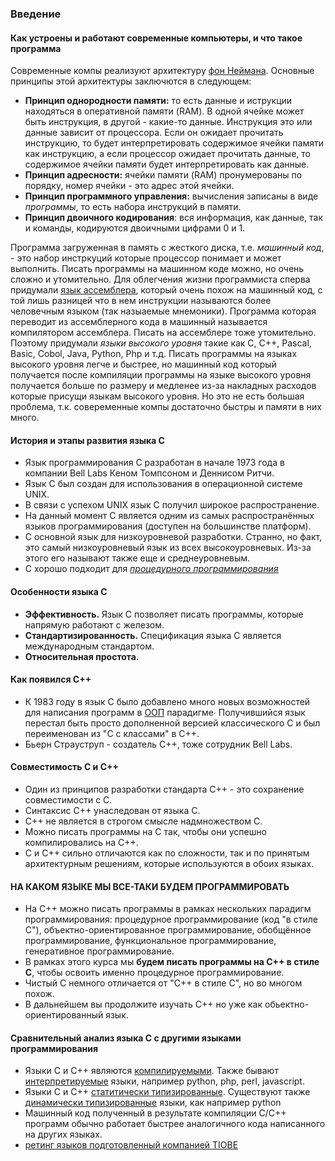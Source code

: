 ### Введение

#### Как устроены и работают современные компьютеры, и что такое программа
Современные компы реализуют архитектуру [фон Неймана](https://ru.wikipedia.org/wiki/Архитектура_фон_Неймана). Основные принципы этой архитектуры заключются в следующем:
* **Принцип однородности памяти:** то есть данные и иструкции находяться в оперативной памяти (RAM). В одной ячейке может быть инструкция, в другой - какие-то данные. Инструкция это или данные зависит от процессора. Если он ожидает прочитать инструкцию, то будет интерпретировать содержимое ячейки памяти как инструкцию, а если процессор ожидает прочитать данные, то содержимое ячейки памяти будет интерпретировать как данные.
* **Принцип адресности:** ячейки памяти (RAM) пронумерованы по порядку, номер ячейки - это адрес этой ячейки.
* **Принцип программного управления:** вычисления записаны в виде *программы*, то есть набора инструкций в памяти.
* **Принцип двоичного кодирования**: вся информация, как данные, так и команды, кодируются двоичными цифрами 0 и 1.

Программа загруженная в память с жесткого диска, т.е. *машинный код*, - это набор инстркуций которые процессор понимает и может выполнить. Писать программы на машинном коде можно, но очень сложно и утомительно. Для облегчения жизни программиста сперва придумали [язык ассемблера](https://ru.wikipedia.org/wiki/Язык_ассемблера), который очень похож на машинный код, с той лишь разницей что в нем инструкции называются более человечным языком (так назыаемые мнемоники). Программа которая переводит из ассемблерного кода в машинный называется компилятором ассемблера. Писать на ассемблере тоже утомительно. Поэтому придумали *языки высокого уровня* такие как C, C++, Pascal, Basic, Cobol, Java, Python, Php и т.д. Писать программы на языках высокого уровня легче и быстрее, но машинный код который получается после компиляции программы на языке высокого уровня получается больше по размеру и медленее из-за накладных расходов которые присущи языкам высокого уровня. Но это не есть большая проблема, т.к. совеременные компы достаточно быстры и памяти в них много.

#### История и этапы развития языка С
* Язык программирования C разработан в начале 1973 года в компании Bell Labs Кеном Томпсоном и Деннисом Ритчи.
* Язык C был создан для использования в операционной системе UNIX.
* В связи с успехом UNIX язык C получил широкое распространение.
* На данный момент C является одним из самых распространённых языков программирования (доступен на большинстве платформ).
* C основной язык для низкоуровневой разработки. Странно, но факт, это самый низкоуровневый язык из всех высокоуровневых. Из-за этого его называют также еще и среднеуровневым.
* С хорошо подходит для [*процедурного программирования*](https://ru.wikipedia.org/wiki/Процедурное_программирование)

#### Особенности языка С
* **Эффективность.** Язык С позволяет писать программы, которые напрямую работают с железом.
* **Стандартизированность.** Спецификация языка C является международным стандартом.
* **Относительная простота.**

#### Как появился С++
* К 1983 году в язык С было добавлено много новых возможностей для написания программ в [ООП](https://ru.wikipedia.org/wiki/Объектно-ориентированное_программирование) парадигме∙ Получившийся язык перестал быть просто дополненной версией классического C и был переименован из "C с классами" в C++.
* Бьерн Страуструп - создатель С++, тоже сотрудник Bell Labs.

#### Совместимость С и С++
* Один из принципов разработки стандарта C++ - это сохранение совместимости с C.
* Синтаксис C++ унаследован от языка C.
* C++ не является в строгом смысле надмножеством C.
* Можно писать программы на C так, чтобы они успешно компилировались на C++.
* C и C++ сильно отличаются как по сложности, так и по принятым архитектурным решениям, которые используются в обоих языках.

#### НА КАКОМ ЯЗЫКЕ МЫ ВСЕ-ТАКИ БУДЕМ ПРОГРАММИРОВАТЬ 
* На C++ можно писать программы в рамках нескольких парадигм программирования: процедурное программирование (код "в стиле C"), объектно-ориентированное программирование, обобщённое программирование, функциональное программирование, генеративное программирование. 
* В рамках этого курса мы **будем писать программы на С++ в стиле С**, чтобы освоить именно процедурное программирование.
* Чистый С немного отличается от "С++ в стиле С", но во многом похож.
* В дальнейшем вы продолжите изучать С++ но уже как обьектно-ориентированный язык.

#### Сравнительный анализ языка С с другими языками программирования
* Языки С и С++ являются [компилируемыми](https://ru.wikipedia.org/wiki/Компилируемый_язык_программирования). Также бывают [интерпретируемые](https://ru.wikipedia.org/wiki/Интерпретируемый_язык_программирования) языки, например python, php, perl, javascript. 
* Языки C и С++ [статитически типизированные](https://ru.wikipedia.org/wiki/Статическая_типизация). Существуют также [динамически типизированные](https://ru.wikipedia.org/wiki/Динамическая_типизация) языки, как например python
*  Машинный код полученный в результате компиляции С/С++ программ обычно работает быстрее аналогичного кода написанного на других языках. 
* [ретинг языков подготовленный компанией TIOBE](https://www.tiobe.com/tiobe-index/)
